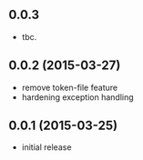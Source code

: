 ## 0.0.3
- tbc.

## 0.0.2 (2015-03-27)
- remove token-file feature
- hardening exception handling

## 0.0.1 (2015-03-25)
- initial release